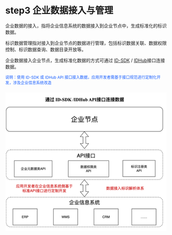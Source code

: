 # step3 企业数据接入与管理

企业数据的接入，指将企业信息系统的数据接入到企业节点中，生成标准化的标识数据。

标识数据管理指对接入到企业节点的数据进行管理，包括标识数据关联、数据权限控制、标识数据查询、数据目录开放等。

企业数据接入企业节点，生成标准化数据的方式可通过 [ID-SDK](../../../dev-tools/standard/sdk/introduction.md) / [IDHub](../../../dev-tools/standard/api/introduce.md)接口连接数据。

<p style="font-size: 12px; color: rgb(22,93,255);">说明：使用 ID-SDK 或 IDHub API 接口接入数据，应用开发者需基于接口规范进行定制化开发，涉及企业信息系统改造</p>

<!-- 1. 通过 [ID-SDK](../../sdk/v2/introduction.md) / [IDHub](../../idhub/standard/introduce.md) API接口连接数据
    <p style="font-size: 12px; color: rgb(22,93,255);">说明：使用 ID-SDK 或 IDHub API 接口接入数据，应用开发者需基于接口规范进行定制化开发，涉及企业信息系统改造</p> -->

<!-- 2. 通过数据连接中间件[IDLink](./step3-idlink.md)连接数据
    <p style="font-size: 12px; color: rgb(22,93,255);">说明：使用IDLink接入数据，应用开发者无需开发，仅需在企业节点中进行数据连接配置，即可完成数据接入</p> -->

<div style="display: flex;">
<!-- <img src="./images/step3-1.jpg" style="margin-top: 10px; min-width:0; flex: 1;"/><img src="./images/step3-2.jpg" style="margin-top: 10px; min-width:0; flex: 1;"/> -->
<img src="./images/step3-1.jpg" style="margin-top: 10px; min-width:0; flex: 1;"/>
</div>


<!-- 数据接入企业节点的方式，由应用开发者根据实际应用场景自行选择。无论使用哪种数据连接方式，接入企业节点中的数据与企业信息系统中的数据完全一致，当信息系统中的数据发生变更后，企业节点也会更新该数据。 -->